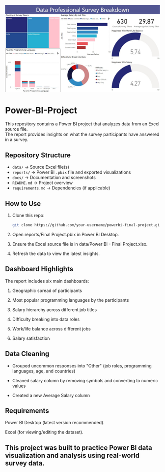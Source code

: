 ![Project Photo](https://github.com/GiwrgosKapelos/Power-BI-Project/blob/main/docs/Project%20Screenshot.jpg)

# Power-BI-Project

This repository contains a Power BI project that analyzes data from an Excel source file.  
The report provides insights on what the survey participants have answered in a survey.

## Repository Structure
- `data/` → Source Excel file(s)
- `reports/` → Power BI `.pbix` file and exported visualizations
- `docs/` → Documentation and screenshots
- `README.md` → Project overview
- `requirements.md` → Dependencies (if applicable)

## How to Use
1. Clone this repo:
   ```bash
   git clone https://github.com/your-username/powerbi-final-project.git
2. Open reports/Final Project.pbix in Power BI Desktop.

3. Ensure the Excel source file is in data/Power BI - Final Project.xlsx.

4. Refresh the data to view the latest insights.

## Dashboard Highlights

The report includes six main dashboards:

1. Geographic spread of participants

2. Most popular programming languages by the participants

3. Salary hierarchy across different job titles

4. Difficulty breaking into data roles

5. Work/life balance across different jobs

6. Salary satisfaction

## Data Cleaning

   - Grouped uncommon responses into "Other" (job roles, programming languages, age, and countries)

   - Cleaned salary column by removing symbols and converting to numeric values

   - Created a new Average Salary column


## Requirements
Power BI Desktop (latest version recommended).

Excel (for viewing/editing the dataset).

## This project was built to practice Power BI data visualization and analysis using real-world survey data.
